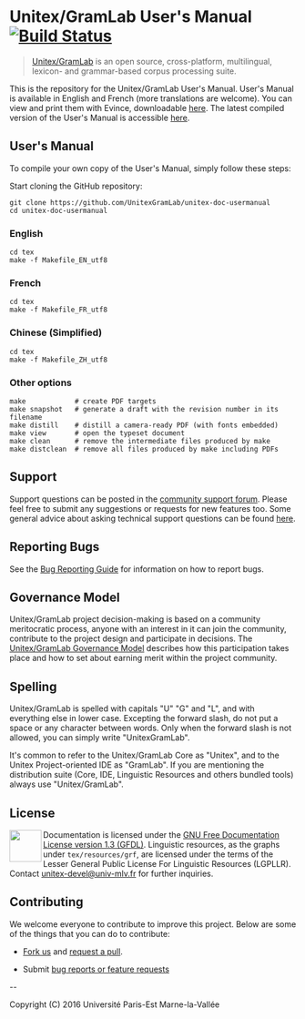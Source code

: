 # Unitex/GramLab User's Manual [![Build Status](https://travis-ci.org/UnitexGramLab/unitex-doc-usermanual.svg?branch=master)](https://travis-ci.org/UnitexGramLab/unitex-doc-usermanual)

> [Unitex/GramLab][unitex] is an open source, cross-platform, multilingual, lexicon- and grammar-based corpus processing suite.

This is the repository for the Unitex/GramLab User's Manual. User's Manual is available 
in English and French (more translations are welcome). You can view and print them with Evince, 
downloadable [here](https://wiki.gnome.org/Apps/Evince/Downloads). The latest compiled version of the 
User's Manual is accessible [here](http://releases.unitexgramlab.org/latest-stable/man/).

## User's Manual

To compile your own copy of the User's Manual, simply follow these steps:

Start cloning the GitHub repository:

    git clone https://github.com/UnitexGramLab/unitex-doc-usermanual
    cd unitex-doc-usermanual

### English

    cd tex
    make -f Makefile_EN_utf8
    
### French

    cd tex
    make -f Makefile_FR_utf8

### Chinese (Simplified)
    cd tex
    make -f Makefile_ZH_utf8
    
### Other options

    make            # create PDF targets
    make snapshot   # generate a draft with the revision number in its filename
    make distill    # distill a camera-ready PDF (with fonts embedded)
    make view       # open the typeset document
    make clean      # remove the intermediate files produced by make
    make distclean  # remove all files produced by make including PDFs

## Support

Support questions can be posted in the [community support
forum](http://forum.unitexgramlab.org). Please feel free to submit any
suggestions or requests for new features too. Some general advice about
asking technical support questions can be found
[here](http://www.catb.org/esr/faqs/smart-questions.html).

## Reporting Bugs

See the [Bug Reporting
Guide](http://unitexgramlab.org/index.php?page=6) for information on
how to report bugs.

## Governance Model

Unitex/GramLab project decision-making is based on a community
meritocratic process, anyone with an interest in it can join the
community, contribute to the project design and participate in
decisions. The [Unitex/GramLab Governance
Model](http://governance.unitexgramlab.org) describes
how this participation takes place and how to set about earning merit
within the project community.

## Spelling

Unitex/GramLab is spelled with capitals "U" "G" and "L", and with
everything else in lower case. Excepting the forward slash, do not put
a space or any character between words. Only when the forward slash
is not allowed, you can simply write "UnitexGramLab".

It's common to refer to the Unitex/GramLab Core as "Unitex", and to the
Unitex Project-oriented IDE as "GramLab". If you are mentioning the
distribution suite (Core, IDE, Linguistic Resources and others bundled
tools) always use "Unitex/GramLab".

## License

<a href="/LICENSE"><img height="56" align="left" src="http://www.gnu.org/graphics/empowered-by-gnu.svg"></a>

Documentation is licensed under the [GNU Free Documentation License version 1.3 (GFDL)](/LICENSE).
Linguistic resources, as the graphs under `tex/resources/grf`, are licensed under the terms of
the Lesser General Public License For Linguistic Resources (LGPLLR). Contact unitex-devel@univ-mlv.fr 
for further inquiries.

## Contributing

We welcome everyone to contribute to improve this project. Below are some of the things that you can do to contribute:

-  [Fork us](https://github.com/UnitexGramLab/unitex-doc-usermanual/fork) and [request a pull](https://github.com/UnitexGramLab/unitex-doc-usermanual/pulls).

-  Submit [bug reports or feature requests](https://github.com/UnitexGramLab/unitex-doc-usermanual/issues)

--

Copyright (C) 2016 Université Paris-Est Marne-la-Vallée

[unitex]: http://unitexgramlab.org
